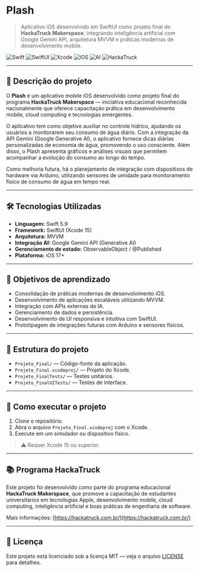 # Plash

> Aplicativo iOS desenvolvido em SwiftUI como projeto final do **HackaTruck Makerspace**, integrando inteligência artificial com Google Gemini API, arquitetura MVVM e práticas modernas de desenvolvimento mobile.

![Swift](https://img.shields.io/badge/Swift-5.9-orange?logo=swift)
![SwiftUI](https://img.shields.io/badge/SwiftUI-Framework-blue?logo=apple)
![Xcode](https://img.shields.io/badge/Xcode-15-blue?logo=xcode)
![iOS](https://img.shields.io/badge/iOS-17-blue?logo=apple)
![AI](https://img.shields.io/badge/Google%20Gemini-API-red?logo=google)
![HackaTruck](https://img.shields.io/badge/HackaTruck-Makerspace-yellow)

---

## 📱 Descrição do projeto

O **Plash** é um aplicativo mobile iOS desenvolvido como projeto final do programa **HackaTruck Makerspace** — iniciativa educacional reconhecida nacionalmente que oferece capacitação prática em desenvolvimento mobile, cloud computing e tecnologias emergentes.

O aplicativo tem como objetivo auxiliar no controle hídrico, ajudando os usuários a monitorarem seu consumo de água diário. Com a integração da API Gemini (Google Generative AI), o aplicativo fornece dicas diárias personalizadas de economia de água, promovendo o uso consciente. Além disso, o Plash apresenta gráficos e análises visuais que permitem acompanhar a evolução do consumo ao longo do tempo.

Como melhoria futura, há o planejamento de integração com dispositivos de hardware via Arduino, utilizando sensores de umidade para monitoramento físico de consumo de água em tempo real.

---

## 🛠️ Tecnologias Utilizadas

- **Linguagem:** Swift 5.9
- **Framework:** SwiftUI (Xcode 15)
- **Arquitetura:** MVVM
- **Integração AI:** Google Gemini API (Generative AI)
- **Gerenciamento de estado:** ObservableObject / @Published
- **Plataforma:** iOS 17+

---

## 🎯 Objetivos de aprendizado

- Consolidação de práticas modernas de desenvolvimento iOS.
- Desenvolvimento de aplicações escaláveis utilizando MVVM.
- Integração com APIs externas de IA.
- Gerenciamento de dados e persistência.
- Desenvolvimento de UI responsiva e intuitiva com SwiftUI.
- Prototipagem de integrações futuras com Arduino e sensores físicos.

---

## 📂 Estrutura do projeto

- `Projeto_Final/` — Código-fonte da aplicação.
- `Projeto_Final.xcodeproj/` — Projeto do Xcode.
- `Projeto_FinalTests/` — Testes unitários.
- `Projeto_FinalUITests/` — Testes de interface.

---

## 🚀 Como executar o projeto

1. Clone o repositório.
2. Abra o arquivo `Projeto_Final.xcodeproj` com o Xcode.
3. Execute em um simulador ou dispositivo físico.

> ⚠️ Requer Xcode 15 ou superior.

---

## 📚 Programa HackaTruck

Este projeto foi desenvolvido como parte do programa educacional **HackaTruck Makerspace**, que promove a capacitação de estudantes universitários em tecnologias Apple, desenvolvimento mobile, cloud computing, inteligência artificial e boas práticas de engenharia de software.

Mais informações: [https://hackatruck.com.br/](https://hackatruck.com.br/)

---

## 📝 Licença

Este projeto está licenciado sob a licença MIT — veja o arquivo [LICENSE](LICENSE) para detalhes.
